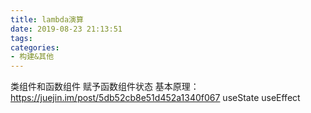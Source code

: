 ```yaml
---
title: lambda演算
date: 2019-08-23 21:13:51
tags:
categories: 
- 构建&其他
---
```

类组件和函数组件
赋予函数组件状态
基本原理：https://juejin.im/post/5db52cb8e51d452a1340f067
useState
useEffect